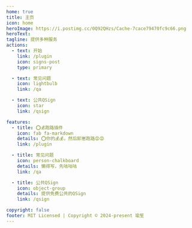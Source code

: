 ```yaml
---
home: true
title: 主页
icon: home
heroImage: https://i.postimg.cc/0Q92QHzs/Cache-7cace79470fc9c66.png
heroText: 
tagline: 提供多种服务
actions:
  - text: 开始
    link: /plugin
    icon: signs-post
    type: primary

  - text: 常见问题
    icon: lightbulb
    link: /qa

  - text: 公共QSign
    icon: star
    link: /qsign

features:
  - title: ⭕💰跑路插件
    icon: fab fa-markdown
    details: ⭕你的💰💰，然后卸崽跑路😡😡
    link: /plugin

  - title: 常见问题
    icon: person-chalkboard
    details: 懒得写，先咕咕咕
    link: /qa

  - title: 公共QSign
    icon: object-group
    details: 提供免费公共的QSign
    link: /qsign

copyright: false
footer: MIT Licensed | Copyright © 2024-present 瑜笙
---
```

<!-- markdownlint-disable -->
